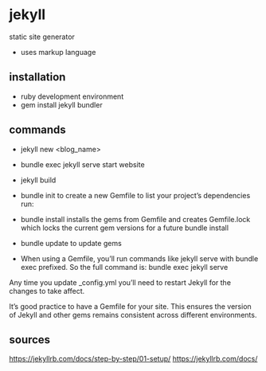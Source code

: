 # jekyll
static site generator
- uses markup language

## installation
- ruby development environment
- gem install jekyll bundler

## commands
* jekyll new <blog_name>
* bundle exec jekyll serve
start website
* jekyll build



* bundle init
to create a new Gemfile to list your project’s dependencies run:
* bundle install
installs the gems from Gemfile and creates Gemfile.lock which locks the current gem versions for a future bundle install
* bundle update
to update gems
* When using a Gemfile, you’ll run commands like jekyll serve with bundle exec prefixed. So the full command is:
bundle exec jekyll serve


Any time you update _config.yml you’ll need to restart Jekyll for the changes to take affect.

It’s good practice to have a Gemfile for your site. This ensures the version of Jekyll and other gems remains consistent across different environments.

## sources
https://jekyllrb.com/docs/step-by-step/01-setup/
https://jekyllrb.com/docs/

